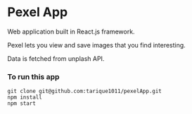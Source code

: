 # Pexel App

Web application built in React.js framework.

Pexel lets you view and save images that you find interesting.


Data is fetched from unplash API.

### To run this app

```
git clone git@github.com:tarique1011/pexelApp.git
npm install
npm start
```
